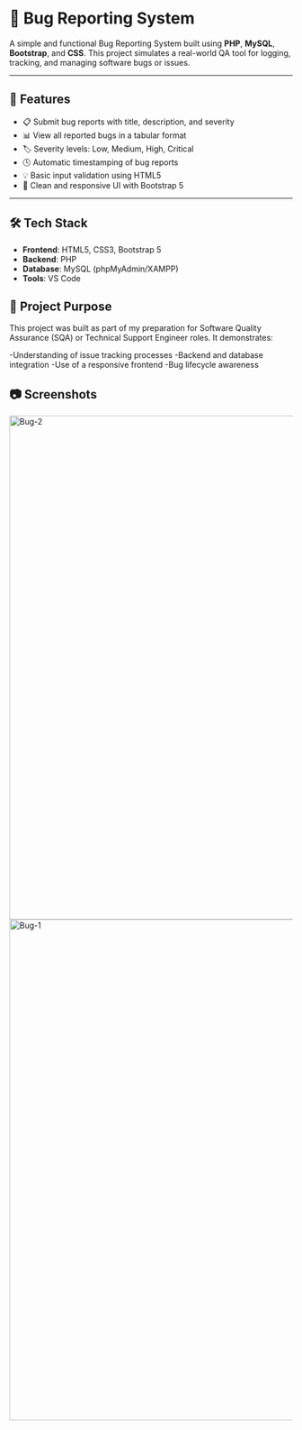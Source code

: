 # 🐞 Bug Reporting System

A simple and functional Bug Reporting System built using **PHP**, **MySQL**, **Bootstrap**, and **CSS**. This project simulates a real-world QA tool for logging, tracking, and managing software bugs or issues.

---

## 🚀 Features

- 📋 Submit bug reports with title, description, and severity
- 📊 View all reported bugs in a tabular format
- 🏷️ Severity levels: Low, Medium, High, Critical
- 🕓 Automatic timestamping of bug reports
- 💡 Basic input validation using HTML5
- 🎨 Clean and responsive UI with Bootstrap 5

---

## 🛠️ Tech Stack

- **Frontend**: HTML5, CSS3, Bootstrap 5
- **Backend**: PHP
- **Database**: MySQL (phpMyAdmin/XAMPP)
- **Tools**: VS Code

## 🎯 Project Purpose
This project was built as part of my preparation for Software Quality Assurance (SQA) or Technical Support Engineer roles. It demonstrates:

-Understanding of issue tracking processes
-Backend and database integration
-Use of a responsive frontend
-Bug lifecycle awareness

## 📷 Screenshots
<img width="894" alt="Bug-2" src="https://github.com/user-attachments/assets/23a87fe0-7579-458b-9a85-a6d0652d1361" />
<img width="889" alt="Bug-1" src="https://github.com/user-attachments/assets/546a21da-9b11-4cee-b217-46cbfcab93f8" />


